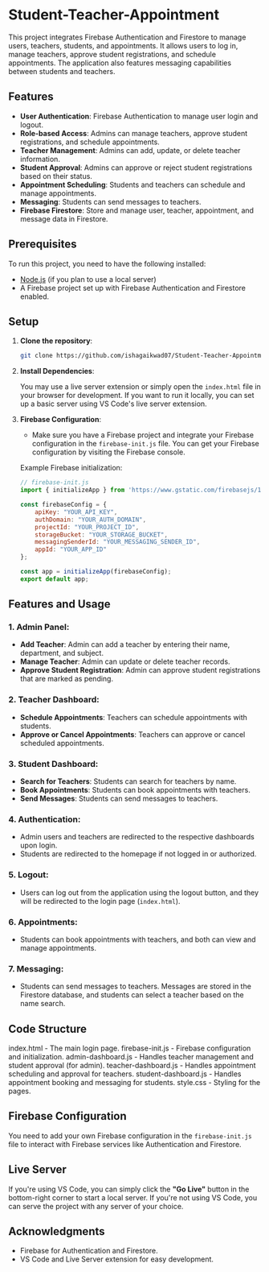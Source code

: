 # Student-Teacher-Appointment


This project integrates Firebase Authentication and Firestore to manage users, teachers, students, and appointments. It allows users to log in, manage teachers, approve student registrations, and schedule appointments. The application also features messaging capabilities between students and teachers.

## Features

- **User Authentication**: Firebase Authentication to manage user login and logout.
- **Role-based Access**: Admins can manage teachers, approve student registrations, and schedule appointments.
- **Teacher Management**: Admins can add, update, or delete teacher information.
- **Student Approval**: Admins can approve or reject student registrations based on their status.
- **Appointment Scheduling**: Students and teachers can schedule and manage appointments.
- **Messaging**: Students can send messages to teachers.
- **Firebase Firestore**: Store and manage user, teacher, appointment, and message data in Firestore.

## Prerequisites

To run this project, you need to have the following installed:
- [Node.js](https://nodejs.org/) (if you plan to use a local server)
- A Firebase project set up with Firebase Authentication and Firestore enabled.

## Setup

1. **Clone the repository**:

    ```bash
    git clone https://github.com/ishagaikwad07/Student-Teacher-Appointment.git
    ```

2. **Install Dependencies**:

    You may use a live server extension or simply open the `index.html` file in your browser for development. If you want to run it locally, you can set up a basic server using VS Code's live server extension.

3. **Firebase Configuration**:
    - Make sure you have a Firebase project and integrate your Firebase configuration in the `firebase-init.js` file. You can get your Firebase configuration by visiting the Firebase console.
    
    Example Firebase initialization:

    ```js
    // firebase-init.js
    import { initializeApp } from 'https://www.gstatic.com/firebasejs/11.1.0/firebase-app.js';

    const firebaseConfig = {
        apiKey: "YOUR_API_KEY",
        authDomain: "YOUR_AUTH_DOMAIN",
        projectId: "YOUR_PROJECT_ID",
        storageBucket: "YOUR_STORAGE_BUCKET",
        messagingSenderId: "YOUR_MESSAGING_SENDER_ID",
        appId: "YOUR_APP_ID"
    };

    const app = initializeApp(firebaseConfig);
    export default app;
    ```

## Features and Usage

### 1. **Admin Panel**:

- **Add Teacher**: Admin can add a teacher by entering their name, department, and subject.
- **Manage Teacher**: Admin can update or delete teacher records.
- **Approve Student Registration**: Admin can approve student registrations that are marked as pending.
  
### 2. **Teacher Dashboard**:

- **Schedule Appointments**: Teachers can schedule appointments with students.
- **Approve or Cancel Appointments**: Teachers can approve or cancel scheduled appointments.

### 3. **Student Dashboard**:

- **Search for Teachers**: Students can search for teachers by name.
- **Book Appointments**: Students can book appointments with teachers.
- **Send Messages**: Students can send messages to teachers.

### 4. **Authentication**:
   - Admin users and teachers are redirected to the respective dashboards upon login.
   - Students are redirected to the homepage if not logged in or authorized.

### 5. **Logout**:
   - Users can log out from the application using the logout button, and they will be redirected to the login page (`index.html`).

### 6. **Appointments**:
   - Students can book appointments with teachers, and both can view and manage appointments.
   
### 7. **Messaging**:
   - Students can send messages to teachers. Messages are stored in the Firestore database, and students can select a teacher based on the name search.

## Code Structure
index.html - The main login page.
firebase-init.js - Firebase configuration and initialization.
admin-dashboard.js - Handles teacher management and student approval (for admin).
teacher-dashboard.js - Handles appointment scheduling and approval for teachers.
student-dashboard.js - Handles appointment booking and messaging for students.
style.css - Styling for the pages.


## Firebase Configuration

You need to add your own Firebase configuration in the `firebase-init.js` file to interact with Firebase services like Authentication and Firestore.

## Live Server

If you're using VS Code, you can simply click the **"Go Live"** button in the bottom-right corner to start a local server. If you're not using VS Code, you can serve the project with any server of your choice.

## Acknowledgments

- Firebase for Authentication and Firestore.
- VS Code and Live Server extension for easy development.

